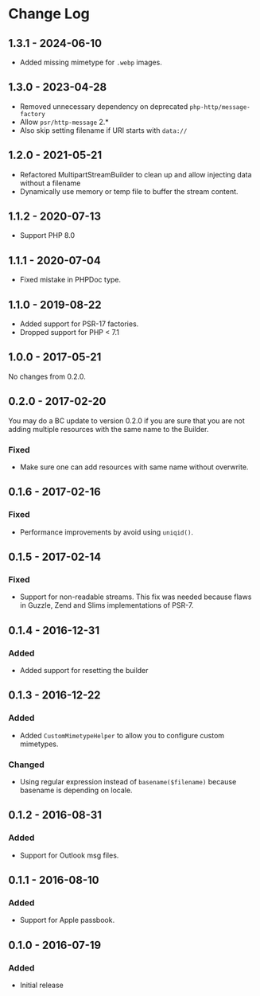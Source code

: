 # Change Log

## 1.3.1 - 2024-06-10

- Added missing mimetype for `.webp` images.

## 1.3.0 - 2023-04-28

- Removed unnecessary dependency on deprecated `php-http/message-factory`
- Allow `psr/http-message` 2.*
- Also skip setting filename if URI starts with `data://`

## 1.2.0 - 2021-05-21

- Refactored MultipartStreamBuilder to clean up and allow injecting data without a filename
- Dynamically use memory or temp file to buffer the stream content.

## 1.1.2 - 2020-07-13

- Support PHP 8.0

## 1.1.1 - 2020-07-04

- Fixed mistake in PHPDoc type.

## 1.1.0 - 2019-08-22

- Added support for PSR-17 factories.
- Dropped support for PHP < 7.1

## 1.0.0 - 2017-05-21

No changes from 0.2.0.

## 0.2.0 - 2017-02-20

You may do a BC update to version 0.2.0 if you are sure that you are not adding
multiple resources with the same name to the Builder.

### Fixed

- Make sure one can add resources with same name without overwrite.

## 0.1.6 - 2017-02-16

### Fixed

- Performance improvements by avoid using `uniqid()`.

## 0.1.5 - 2017-02-14

### Fixed

- Support for non-readable streams. This fix was needed because flaws in Guzzle, Zend and Slims implementations of PSR-7.

## 0.1.4 - 2016-12-31

### Added

- Added support for resetting the builder

## 0.1.3 - 2016-12-22

### Added

- Added `CustomMimetypeHelper` to allow you to configure custom mimetypes.

### Changed

- Using regular expression instead of `basename($filename)` because basename is depending on locale.

## 0.1.2 - 2016-08-31

### Added

- Support for Outlook msg files.

## 0.1.1 - 2016-08-10

### Added

- Support for Apple passbook.

## 0.1.0 - 2016-07-19

### Added

- Initial release
